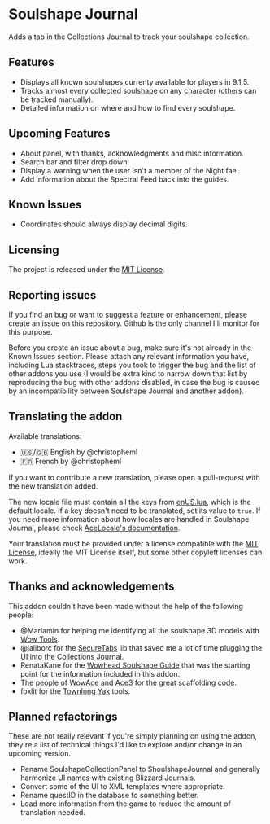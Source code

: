 # Soulshape Journal

Adds a tab in the Collections Journal to track your soulshape collection.

## Features

* Displays all known soulshapes currenty available for players in 9.1.5.
* Tracks almost every collected soulshape on any character (others can be tracked manually).
* Detailed information on where and how to find every soulshape.

## Upcoming Features

* About panel, with thanks, acknowledgments and misc information.
* Search bar and filter drop down.
* Display a warning when the user isn't a member of the Night fae.
* Add information about the Spectral Feed back into the guides.

## Known Issues

* Coordinates should always display decimal digits.

## Licensing

The project is released under the [MIT License](LICENSE.txt).

## Reporting issues

If you find an bug or want to suggest a feature or enhancement, please create an issue on this repository. Github is the only channel I'll monitor for this purpose. 

Before you create an issue about a bug, make sure it's not already in the Known Issues section. Please attach any relevant information you have, including Lua stacktraces, steps you took to trigger the bug and the list of other addons you use (I would be extra kind to narrow down that list by reproducing the bug with other addons disabled, in case the bug is caused by an incompatibility between Soulshape Journal and another addon).

## Translating the addon

Available translations:

* :us:/:uk: English by @christopheml
* :fr: French by @christopheml

If you want to contribute a new translation, please open a pull-request with the new translation added. 

The new locale file must contain all the keys from [enUS.lua](Localization/enUS.lua), which is the default locale. If a key doesn't need to be translated, set its value to `true`. If you need more information about how locales are handled in Soulshape Journal, please check [AceLocale's documentation](https://www.wowace.com/projects/ace3/pages/api/ace-locale-3-0?comment=1).

Your translation must be provided under a license compatible with the [MIT License](LICENSE.txt), ideally the MIT License itself, but some other copyleft licenses can work.

## Thanks and acknowledgements

This addon couldn't have been made without the help of the following people: 

* @Marlamin for helping me identifying all the soulshape 3D models with [Wow Tools](https://wow.tools/).
* @jaliborc for the [SecureTabs](https://github.com/Jaliborc/SecureTabs-2.0) lib that saved me a lot of time plugging the UI into the Collections Journal.
* RenataKane for the [Wowhead Soulshape Guide](https://fr.wowhead.com/guides/soulshapes-night-fae-covenant) that was the starting point for the information included in this addon.
* The people of [WowAce](https://www.wowace.com/) and [Ace3](https://www.wowace.com/projects/ace3) for the great scaffolding code.
* foxlit for the [Townlong Yak](https://www.townlong-yak.com/) tools.

## Planned refactorings

These are not really relevant if you're simply planning on using the addon, they're a list of technical things I'd like to explore and/or change in an upcoming version.

* Rename SoulshapeCollectionPanel to ShoulshapeJournal and generally harmonize UI names with existing Blizzard Journals.
* Convert some of the UI to XML templates where appropriate.
* Rename questID in the database to something better.
* Load more information from the game to reduce the amount of translation needed.
